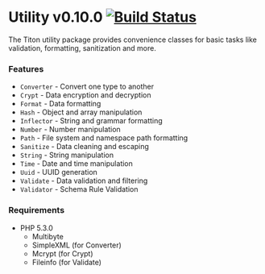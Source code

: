 # Utility v0.10.0 [![Build Status](https://travis-ci.org/titon/utility.png)](https://travis-ci.org/titon/utility) #

The Titon utility package provides convenience classes for basic tasks like validation, formatting, sanitization and more.

### Features ###

* `Converter` - Convert one type to another
* `Crypt` - Data encryption and decryption
* `Format` - Data formatting
* `Hash` - Object and array manipulation
* `Inflector` - String and grammar formatting
* `Number` - Number manipulation
* `Path` - File system and namespace path formatting
* `Sanitize` - Data cleaning and escaping
* `String` - String manipulation
* `Time` - Date and time manipulation
* `Uuid` - UUID generation
* `Validate` - Data validation and filtering
* `Validator` - Schema Rule Validation

### Requirements ###

* PHP 5.3.0
    * Multibyte
    * SimpleXML (for Converter)
    * Mcrypt (for Crypt)
    * Fileinfo (for Validate)